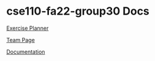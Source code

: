 # cse110-fa22-group30 Docs

[Exercise Planner](https://cse110-fa22-group30.github.io/cse110-fa22-group30/)

[Team Page](https://github.com/CSE-112-Team-4/cse112-team4-ExercisePlannerFork/blob/main/admin/team.md)

[Documentation](https://github.com/CSE-112-Team-4/cse112-team4-ExercisePlannerFork/tree/main/admin)
